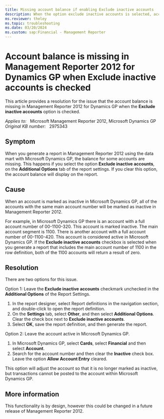 ```yaml
---
title: Missing account balance if enabling Exclude inactive accounts
description: When the option exclude inactive accounts is selected, account balances are missing from Management Reporter 2012 reports. Provides a resolution.
ms.reviewer: theley
ms.topic: troubleshooting
ms.date: 03/20/2024
ms.custom: sap:Financial - Management Reporter
---
```

# Account balance is missing in Management Reporter 2012 for Dynamics GP when Exclude inactive accounts is checked

This article provides a resolution for the issue that the account balance is missing in Management Reporter 2012 for Dynamics GP when the **Exclude inactive accounts** option is checked.

_Applies to:_ &nbsp; Microsoft Management Reporter 2012, Microsoft Dynamics GP  
_Original KB number:_ &nbsp; 2975343

## Symptom

When you generate a report in Management Reporter 2012 using the data mart with Microsoft Dynamics GP, the balance for some accounts are missing. This happens if you select the option **Exclude inactive accounts**, on the **Additional Options** tab of the report settings. If you clear this option, the account balance will display on the report.

## Cause

When an account is marked as inactive in Microsoft Dynamics GP, all of the accounts with the same main account number will be marked as inactive in Management Reporter 2012.

For example, in Microsoft Dynamics GP there is an account with a full account number of 00-1100-320. This account is marked inactive. The main account segment is 1100. There is another account with a full account number of 00-1100-420. This account is considered active in Microsoft Dynamics GP. If the **Exclude inactive accounts** checkbox is selected when you generate a report that includes the main account number of 1100 in the row definition, both of the 1100 accounts will return a result of zero.

## Resolution

There are two options for this issue.

Option 1: Leave the **Exclude inactive accounts** checkmark unchecked in the **Additional Options** of the Report Settings.

1. In the report designer, select Report definitions in the navigation section, and double-click to open the report definition.
2. On the **Settings** tab, select **Other**, and then select **Additional Options**. Clear the check box next to **Exclude inactive accounts**.
3. Select **OK**, save the report definition, and then generate the report.

Option 2: Leave the account active in Microsoft Dynamics GP.

1. In Microsoft Dynamics GP, select **Cards**, select **Financial** and then select **Account**.
2. Search for the account number and then clear the **Inactive** check box. Leave the option **Allow Account Entry** cleared.

This option will adjust the account so that it is no longer marked as inactive, but transactions cannot be posted to the account within Microsoft Dynamics GP.

## More information

This functionality is by design, however this could be changed in a future release of Management Reporter 2012.
